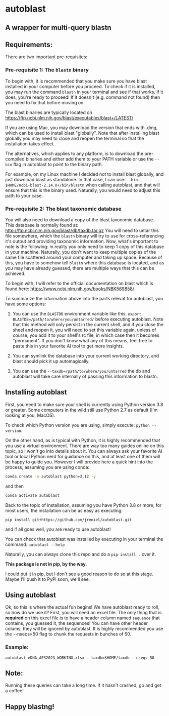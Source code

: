 # autoblast

A wrapper for multi-query blastn
---

## Requirements:

There are two important pre-requisites:

### Pre-requisite 1: The `blastn` binary

To begin with, it is recommended that you make sure you have blast installed in your computer before you proceed.
To check if it is installed, you may run the command `blastn` in your terminal and see if that works.
If it does, you're ready to proceed!
If it doesn't (e.g. command not found) then you need to fix that before moving on.

The blast binaries are typically located on https://ftp.ncbi.nlm.nih.gov/blast/executables/blast+/LATEST/

If you are using Mac, you may download the version that ends with .dmg, which can be used to install blast "globally".
Note that after installing blast globally you may need to close and reopen the terminal so that the installation takes effect.

The alternatives, which applies to any platform, is to download the pre-compiled binaries and either add them to your PATH variable or use the `--bin` flag in autoblast to point to the binary path.

For example, on my Linux machine I decided not to install blast globally, and just download blast as standalone.
In that case, I can use: `--bin $HOME/ncbi-blast-2.14.0+/bin/blastn` when calling autoblast, and that will ensure that this is the binary used.
Naturally, you would need to adjust this path to your case.

### Pre-requisite 2: The blast taxonomic database

You will also need to download a copy of the blast taxonomic database.
This database is normally found at: http://ftp.ncbi.nlm.nih.gov/blast/db/taxdb.tar.gz
You will need to untar this file somewhere, which the `blastn` binary will try to use for cross-referencing it's output and providing taxonomic information.
Now, what's important to note is the following: in reality you only need to keep 1 copy of this database in your machine.
Naturally, you don't want to keep multiple copies of the same file scattered around your computer and taking up space.
Because of this, you have to somehow tell `blastn` where this database is located, and as you may have already guessed, there are multiple ways that this can be achieved.

To begin with, I will refer to the official documentation on blast which is found here: https://www.ncbi.nlm.nih.gov/books/NBK569858/

To summarize the information above into the parts relevat for autoblast, you have some options:

1. You can use the `BLASTDB` environment variable like this:  `export BLASTDB=/path/to/where/you/untarred/` before executing autoblast. Note that this method will only persist in the current shell, and if you close the sheel and reopen it, you will need to set this variable again, unless of course, you add it to your shell's rc file, in which case then it becomes "permanent". If you don't know what any of this means, feel free to paste this in your favorite AI tool to get more insights.

2. You can symlink the database into your current working directory, and blast should pick it up automagically.

3. You can use the `--taxdb=/path/to/where/you/untarred` the db and autoblast will take care internally of passing this information to blastn.

## Installing autoblast

First, you need to make sure your shell is currently using Python version 3.8 or greater.
Some computers in the wild still use Python 2.7 as default (I'm looking at you, MacOS).

To check which Python version you are using, simply execute: `python --version`.

On the other hand, as is typical with Python, it is highly recommended that you use a virtual environment.
There are way too many guides online on this topic, so I won't go into details about it.
You can always ask your favorite AI tool or local Python nerd for guidance on this, and at least one of them will be happy to guide you.
However I will provide here a quick hint into the process, assuming you are using conda:

```bash
conda create -n autoblast python=3.12 -y
```
and then
```bash
conda activate autoblast
```

Back to the topic of installation, assuming you have Python 3.8 or more, for most users, the installation can be as easy as executing:

`pip install git+https://github.com/jreniel/autoblast.git`

and if all goes well, you are ready to use autoblast!

You can check that autoblast was installed by executing in your terminal the command:
`autoblast --help`

Naturally, you can always clone this repo and do a `pip install .` over it.

**This package is not in pip, by the way.**

I could put it in pip, but I don't see a good reason to do so at this stage.
Maybe I'll push it to PyPi soon, we'll see.

## Using autoblast

Ok, so this is where the actual fun begins! We have autoblast ready to roll, so how do we use it?
First, you will need an excel file.
The only thing that is **required** on this excel file is to have a header column named `sequence` that contains, you guessed it, the sequences!
You can have other header colums, they will be ignored by autoblast.
It is highly recommended you use the --nseqs=50 flag to chunk the requests in bunches of 50.

### Example:
`autoblast eDNA_AES2023_WORKING.xlsx --taxdb=$HOME/taxdb --nseqs 50`


## Note:
Running these queries can take a long time. If it hasn't crashed, go and get a coffee!

## Happy blastng!

